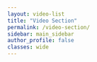 ```yaml
---
layout: video-list
title: "Video Section"
permalink: /video-section/
sidebar: main_sidebar
author_profile: false
classes: wide
---
```

